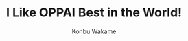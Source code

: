 --- 
slug: "i-like-oppai-best-in-the-world"
title: "I Like OPPAI Best in the World!"
publishdate: "2018-12-15"
src: "https://365manga.net/manga/i-like-oppai-best-in-the-world"
author: "Konbu Wakame"
image: "https://data.365manga.net/images/thumbnails/32774-i-like-oppai-best-in-the-world.jpg"
tags: ["Comedy","Ecchi","Mature","School life","Seinen","Shoujo ai"]
chapters: ["Vol.2 Chapter 17 ","Vol.2 Chapter 16 ","Vol.2 Chapter 15 ","Chapter 14 ","Vol.2 Chapter 13 ","Vol.2 Chapter 12 ","Vol.2 Chapter 11 ","Chapter 10 ","Chapter 9.5 ","Chapter 9 ","Chapter 8 ","Chapter 7 ","Chapter 6 ","Chapter 5 ","Chapter 4 ","Chapter 3 ","Chapter 2 ","Chapter 1 ","Oneshot"]
chapterlinks: ["https://365manga.net/i-like-oppai-best-in-the-world/chapter-17.html","https://365manga.net/i-like-oppai-best-in-the-world/chapter-16.html","https://365manga.net/i-like-oppai-best-in-the-world/chapter-15.html","https://365manga.net/i-like-oppai-best-in-the-world/chapter-14.html","https://365manga.net/i-like-oppai-best-in-the-world/chapter-13.html","https://365manga.net/i-like-oppai-best-in-the-world/chapter-12.html","https://365manga.net/i-like-oppai-best-in-the-world/chapter-11.html","https://365manga.net/i-like-oppai-best-in-the-world/chapter-10.html","https://365manga.net/i-like-oppai-best-in-the-world/chapter-9-5.html","https://365manga.net/i-like-oppai-best-in-the-world/chapter-9.html","https://365manga.net/i-like-oppai-best-in-the-world/chapter-8.html","https://365manga.net/i-like-oppai-best-in-the-world/chapter-7.html","https://365manga.net/i-like-oppai-best-in-the-world/chapter-6.html","https://365manga.net/i-like-oppai-best-in-the-world/chapter-5.html","https://365manga.net/i-like-oppai-best-in-the-world/chapter-4.html","https://365manga.net/i-like-oppai-best-in-the-world/chapter-3.html","https://365manga.net/i-like-oppai-best-in-the-world/chapter-2.html","https://365manga.net/i-like-oppai-best-in-the-world/chapter-1.html","https://365manga.net/i-like-oppai-best-in-the-world/chapter-0.html"]
description: "The story about the cool Ichihara Chiaki and her big breasted friend, Harumi Hana. Chiaki is a member of the archery club and is also a huge breast fetishist. If she doesn't fondle breasts, she can't perform at her best in archery. The big breasted tsundere named Hana attends a different school than Chiaki, but still goes along with Chiaki's requests.
Just how far will Hana go for Chiaki!?"
---